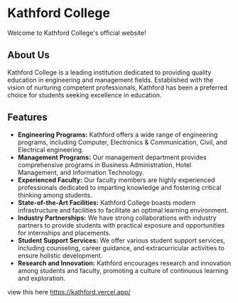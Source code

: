 # Kathford College

Welcome to Kathford College's official website!

## About Us
Kathford College is a leading institution dedicated to providing quality education in engineering and management fields. Established with the vision of nurturing competent professionals, Kathford has been a preferred choice for students seeking excellence in education.

## Features
- **Engineering Programs:** Kathford offers a wide range of engineering programs, including Computer, Electronics & Communication, Civil, and Electrical engineering.
- **Management Programs:** Our management department provides comprehensive programs in Business Administration, Hotel Management, and Information Technology.
- **Experienced Faculty:** Our faculty members are highly experienced professionals dedicated to imparting knowledge and fostering critical thinking among students.
- **State-of-the-Art Facilities:** Kathford College boasts modern infrastructure and facilities to facilitate an optimal learning environment.
- **Industry Partnerships:** We have strong collaborations with industry partners to provide students with practical exposure and opportunities for internships and placements.
- **Student Support Services:** We offer various student support services, including counseling, career guidance, and extracurricular activities to ensure holistic development.
- **Research and Innovation:** Kathford encourages research and innovation among students and faculty, promoting a culture of continuous learning and exploration.

view this here
https://kathford.vercel.app/

